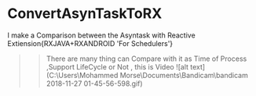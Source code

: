 # ConvertAsynTaskToRX
I make a Comparison between the Asyntask with Reactive Extiension{RXJAVA+RXANDROID 'For Schedulers'}
>> There are many thing can Compare with it as Time of Process ,Support LifeCycle or Not , this is Video
![alt text](C:\Users\Mohammed Morse\Documents\Bandicam\bandicam 2018-11-27 01-45-56-598.gif)
